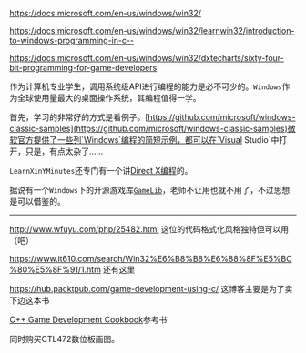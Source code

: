 https://docs.microsoft.com/en-us/windows/win32/

https://docs.microsoft.com/en-us/windows/win32/learnwin32/introduction-to-windows-programming-in-c--

https://docs.microsoft.com/en-us/windows/win32/dxtecharts/sixty-four-bit-programming-for-game-developers

作为计算机专业学生，调用系统级API进行编程的能力是必不可少的。`Windows`作为全球使用量最大的桌面操作系统，其编程值得一学。

首先，学习的非常好的方式是看例子。[https://github.com/microsoft/windows-classic-samples](https://github.com/microsoft/windows-classic-samples)微软官方提供了一些列`Windows`编程的简短示例，都可以在`Visual Studio`中打开，只是，有点太杂了……

`LearnXinYMinutes`还专门有一个讲[Direct X编程](https://learnxinyminutes.com/docs/directx9/)的。

据说有一个`Windows`下的开源游戏库[`GameLib`](https://sourceforge.net/projects/gamelib/files/)，老师不让用也就不用了，不过思想是可以借鉴的。

------

http://www.wfuyu.com/php/25482.html 这位的代码格式化风格独特但可以用（吧）

https://www.it610.com/search/Win32%E6%B8%B8%E6%88%8F%E5%BC%80%E5%8F%91/1.htm 还有这里

https://hub.packtpub.com/game-development-using-c/ 这博客主要是为了卖下边这本书

[C++ Game Development Cookbook](https://www.packtpub.com/product/c-game-development-cookbook/9781785882722)参考书

同时购买CTL472数位板画图。

